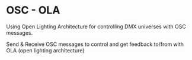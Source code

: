 # OSC - OLA

Using Open Lighting Architecture for controlling DMX universes with OSC messages.

Send & Receive OSC messages to control and get feedback to/from with OLA (open lighting architecture)

